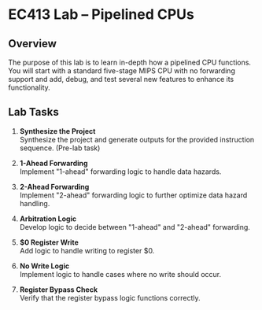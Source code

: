# EC413 Lab – Pipelined CPUs

## Overview
The purpose of this lab is to learn in-depth how a pipelined CPU functions. You will start with a standard five-stage MIPS CPU with no forwarding support and add, debug, and test several new features to enhance its functionality.

## Lab Tasks
1. **Synthesize the Project**  
   Synthesize the project and generate outputs for the provided instruction sequence. (Pre-lab task)

2. **1-Ahead Forwarding**  
   Implement "1-ahead" forwarding logic to handle data hazards.

3. **2-Ahead Forwarding**  
   Implement "2-ahead" forwarding logic to further optimize data hazard handling.

4. **Arbitration Logic**  
   Develop logic to decide between "1-ahead" and "2-ahead" forwarding.

5. **$0 Register Write**  
   Add logic to handle writing to register $0.

6. **No Write Logic**  
   Implement logic to handle cases where no write should occur.

7. **Register Bypass Check**  
   Verify that the register bypass logic functions correctly.